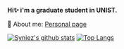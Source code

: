 **Hi:sparkles: i'm a graduate student in UNIST.**

💫 About me: [Personal page](https://jongsunglee.notion.site/)

[![Syniez's github stats](https://github-readme-stats.vercel.app/api?username=Syniez&count_private=True&custom_title=Syniez_status&bg_color=30,F9A5FF,75C8FF&title_color=E9E9E9&text_color=E9E9E9)](https://github.com/Syniez/github-readme-stats)
[![Top Langs](https://github-readme-stats.vercel.app/api/top-langs/?username=Syniez&layout=compact&bg_color=30,F9A5FF,75C8FF&title_color=E9E9E9&text_color=E9E9E9)](https://github.com/anuraghazra/github-readme-stats)
<!--
**Syniez/Syniez** is a ✨ _special_ ✨ repository because its `README.md` (this file) appears on your GitHub profile.

Here are some ideas to get you started:

- 🔭 I’m currently working on ...
- 🌱 I’m currently learning ...
- 👯 I’m looking to collaborate on ...
- 🤔 I’m looking for help with ...
- 💬 Ask me about ...
- 📫 How to reach me: ...
- 😄 Pronouns: ...
- ⚡ Fun fact: ...
-->
